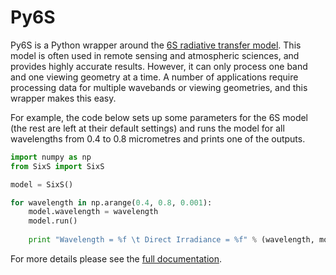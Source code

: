 # Py6S #

Py6S is a Python wrapper around the [6S radiative transfer model](http://6s.ltdri.org/). This model is often used in remote
sensing and atmospheric sciences, and provides highly accurate results. However, it can only process
one band and one viewing geometry at a time. A number of applications require processing data for
multiple wavebands or viewing geometries, and this wrapper makes this easy.

For example, the code below sets up some parameters for the 6S model (the rest are left at their
default settings) and runs the model for all wavelengths from 0.4 to 0.8 micrometres and prints one
of the outputs.

```python
import numpy as np
from SixS import SixS

model = SixS()

for wavelength in np.arange(0.4, 0.8, 0.001):
    model.wavelength = wavelength
    model.run()
    
    print "Wavelength = %f \t Direct Irradiance = %f" % (wavelength, model.outputs.irradiance_direct)
```

For more details please see the
[full documentation](https://github.com/robintw/Py6S/blob/master/doc/docs.markdown).